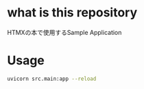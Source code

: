 # what is this repository

HTMXの本で使用するSample Application

# Usage

```sh
uvicorn src.main:app --reload
```
